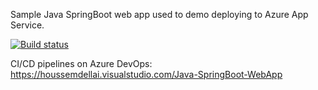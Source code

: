 Sample Java SpringBoot web app used to demo deploying to Azure App Service.

[![Build status](https://houssemdellai.visualstudio.com/Java-SpringBoot-WebApp/_apis/build/status/Java-SpringBoot-WebApp-Maven-CI)](https://houssemdellai.visualstudio.com/Java-SpringBoot-WebApp/_build/latest?definitionId=96)

CI/CD pipelines on Azure DevOps:
https://houssemdellai.visualstudio.com/Java-SpringBoot-WebApp

